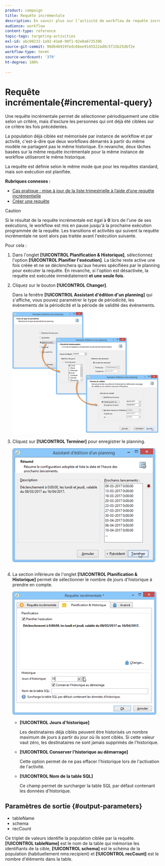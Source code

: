 ```yaml
---
product: campaign
title: Requête incrémentale
description: En savoir plus sur l’activité de workflow de requête incrémentale
audience: workflow
content-type: reference
topic-tags: targeting-activities
exl-id: abc08232-1a92-41e8-90f1-02e0a673539b
source-git-commit: 98d646919fedc66ee9145522ad0c5f15b25dbf2e
workflow-type: tm+mt
source-wordcount: '379'
ht-degree: 100%

---
```


# Requête incrémentale{#incremental-query}

Une requête incrémentale permet de sélectionner périodiquement une cible selon un critère, mais d&#39;exclure les personnes qui ont déjà été ciblées sur ce critère les fois précédentes.

La population déjà ciblée est mémorisée par instance de workflow et par activité, c&#39;est-à-dire que deux workflows démarrés à partir du même modèle ne partagent pas le même historique. En revanche, deux tâches basées sur la même requête incrémentale pour la même instance de workflow utiliseront le même historique.

La requête est définie selon le même mode que pour les requêtes standard, mais son exécution est planifiée.

**Rubriques connexes :**

* [Cas pratique : mise à jour de la liste trimestrielle à l’aide d’une requête incrémentielle](../../workflow/using/quarterly-list-update.md)
* [Créer une requête](../../workflow/using/query.md#creating-a-query)

>[!CAUTION]
>
>Si le résultat de la requête incrémentale est égal à **0** lors de l&#39;une de ses exécutions, le workflow est mis en pause jusqu&#39;à la prochaine exécution programmée de la requête. Les transitions et activités qui suivent la requête incrémentale ne sont alors pas traitée avant l&#39;exécution suivante.

Pour cela :

1. Dans l&#39;onglet **[!UICONTROL Planification &amp; Historique]**, sélectionnez l&#39;option **[!UICONTROL Planifier l&#39;exécution]**. La tâche reste active une fois créée et ne se déclenchera qu&#39;aux heures spécifiées par le planning pour exécuter la requête. En revanche, si l&#39;option est désactivée, la requête est exécutée immédiatement **et une seule fois**.
1. Cliquez sur le bouton **[!UICONTROL Changer]**.

   Dans la fenêtre **[!UICONTROL Assistant d&#39;édition d&#39;un planning]** qui s&#39;affiche, vous pouvez paramétrer le type de périodicité, les événements de la périodicité et la période de validité des événements.

   ![](assets/s_user_segmentation_wizard_11.png)

1. Cliquez sur **[!UICONTROL Terminer]** pour enregistrer le planning.

   ![](assets/s_user_segmentation_wizard_valid.png)

1. La section inférieure de l&#39;onglet **[!UICONTROL Planification &amp; Historique]** permet de sélectionner le nombre de jours d&#39;historique à prendre en compte.

   ![](assets/edit_request_inc.png)

   * **[!UICONTROL Jours d&#39;historique]**

      Les destinataires déjà ciblés peuvent être historisés un nombre maximum de jours à partir du jour où ils sont ciblés. Si cette valeur vaut zéro, les destinataires ne sont jamais supprimés de l&#39;historique.

   * **[!UICONTROL Conserver l&#39;historique au démarrage]**

      Cette option permet de ne pas effacer l&#39;historique lors de l&#39;activation de l&#39;activité.

   * **[!UICONTROL Nom de la table SQL]**

      Ce champ permet de surcharger la table SQL par défaut contenant les données d&#39;historique.

## Paramètres de sortie {#output-parameters}

* tableName
* schema
* recCount

Ce triplet de valeurs identifie la population ciblée par la requête. **[!UICONTROL tableName]** est le nom de la table qui mémorise les identifiants de la cible, **[!UICONTROL schema]** est le schéma de la population (habituellement nms:recipient) et **[!UICONTROL recCount]** est le nombre d&#39;éléments dans la table.
